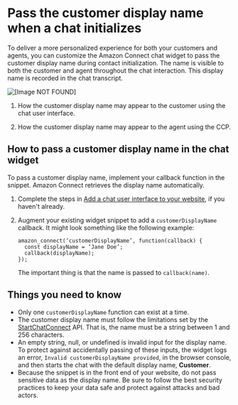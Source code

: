 # Pass the customer display name when a chat initializes<a name="pass-display-name-chat"></a>

To deliver a more personalized experience for both your customers and agents, you can customize the Amazon Connect chat widget to pass the customer display name during contact initialization\. The name is visible to both the customer and agent throughout the chat interaction\. This display name is recorded in the chat transcript\.

![\[Image NOT FOUND\]](http://docs.aws.amazon.com/connect/latest/adminguide/images/chatwidget-displayname.png)

1. How the customer display name may appear to the customer using the chat user interface\.

1. How the customer display name may appear to the agent using the CCP\.

## How to pass a customer display name in the chat widget<a name="setup-display-name"></a>

To pass a customer display name, implement your callback function in the snippet\. Amazon Connect retrieves the display name automatically\.

1. Complete the steps in [Add a chat user interface to your website](add-chat-to-website.md), if you haven't already\.

1. Augment your existing widget snippet to add a `customerDisplayName` callback\. It might look something like the following example:

   ```
   amazon_connect(‘customerDisplayName’, function(callback) {
     const displayName = ‘Jane Doe’;
     callback(displayName);
   });
   ```

   The important thing is that the name is passed to `callback(name)`\.

## Things you need to know<a name="setup-display-name-important-notes"></a>
+ Only one `customerDisplayName` function can exist at a time\.
+ The customer display name must follow the limitations set by the [StartChatConnect](https://docs.aws.amazon.com/connect/latest/APIReference/API_StartChatContact.html#connect-Type-ParticipantDetails-DisplayName) API\. That is, the name must be a string between 1 and 256 characters\.
+ An empty string, null, or undefined is invalid input for the display name\. To protect against accidentally passing of these inputs, the widget logs an error, `Invalid customerDisplayName provided`, in the browser console, and then starts the chat with the default display name, **Customer**\.
+ Because the snippet is in the front end of your website, do not pass sensitive data as the display name\. Be sure to follow the best security practices to keep your data safe and protect against attacks and bad actors\.
